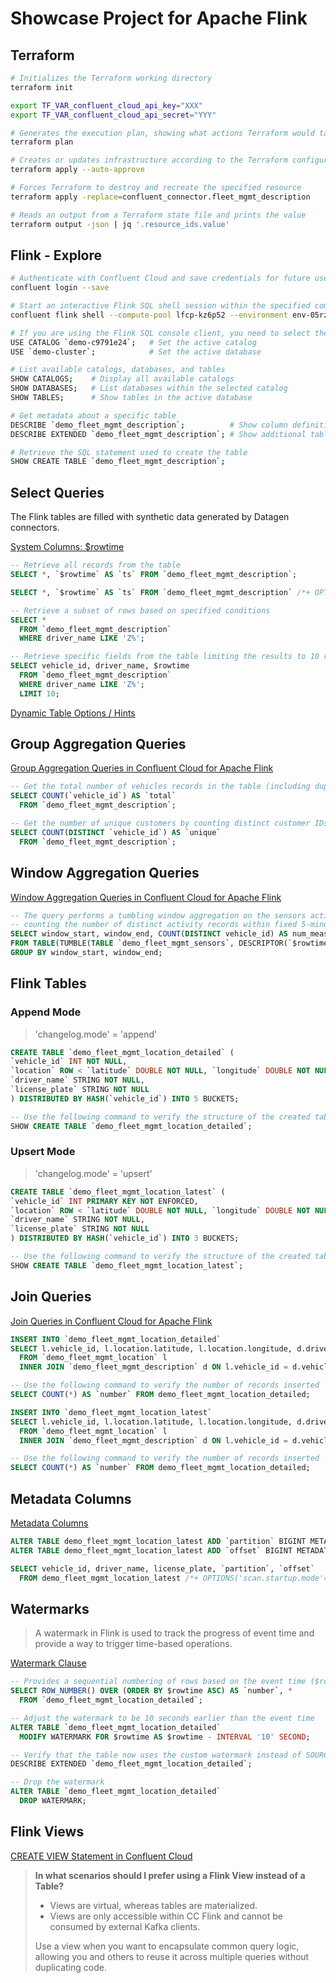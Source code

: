 # Showcase Project for Apache Flink

## Terraform

```bash
# Initializes the Terraform working directory
terraform init

export TF_VAR_confluent_cloud_api_key="XXX"
export TF_VAR_confluent_cloud_api_secret="YYY"

# Generates the execution plan, showing what actions Terraform would take  
terraform plan  

# Creates or updates infrastructure according to the Terraform configuration  
terraform apply --auto-approve  

# Forces Terraform to destroy and recreate the specified resource
terraform apply -replace=confluent_connector.fleet_mgmt_description  

# Reads an output from a Terraform state file and prints the value
terraform output -json | jq '.resource_ids.value'
```

## Flink - Explore

```bash
# Authenticate with Confluent Cloud and save credentials for future use
confluent login --save

# Start an interactive Flink SQL shell session within the specified compute pool and environment
confluent flink shell --compute-pool lfcp-kz6p52 --environment env-05rzn6

# If you are using the Flink SQL console client, you need to select the appropriate catalog and database
USE CATALOG `demo-c9791e24`;   # Set the active catalog
USE `demo-cluster`;            # Set the active database

# List available catalogs, databases, and tables
SHOW CATALOGS;    # Display all available catalogs
SHOW DATABASES;   # List databases within the selected catalog
SHOW TABLES;      # Show tables in the active database

# Get metadata about a specific table
DESCRIBE `demo_fleet_mgmt_description`;          # Show column definitions and types
DESCRIBE EXTENDED `demo_fleet_mgmt_description`; # Show additional table metadata

# Retrieve the SQL statement used to create the table
SHOW CREATE TABLE `demo_fleet_mgmt_description`;
```

## Select Queries

The Flink tables are filled with synthetic data generated by Datagen connectors.

[System Columns: $rowtime](https://docs.confluent.io/cloud/current/flink/reference/statements/create-table.html#system-columns)

```sql
-- Retrieve all records from the table
SELECT *, `$rowtime` AS `ts` FROM `demo_fleet_mgmt_description`;

SELECT *, `$rowtime` AS `ts` FROM `demo_fleet_mgmt_description` /*+ OPTIONS('scan.startup.mode'='latest-offset') */;

-- Retrieve a subset of rows based on specified conditions
SELECT *
  FROM `demo_fleet_mgmt_description`
  WHERE driver_name LIKE 'Z%';

-- Retrieve specific fields from the table limiting the results to 10 rows
SELECT vehicle_id, driver_name, $rowtime
  FROM `demo_fleet_mgmt_description`
  WHERE driver_name LIKE 'Z%';
  LIMIT 10;
```

[Dynamic Table Options / Hints](https://docs.confluent.io/cloud/current/flink/reference/statements/hints.html)

## Group Aggregation Queries

[Group Aggregation Queries in Confluent Cloud for Apache Flink](https://docs.confluent.io/cloud/current/flink/reference/queries/group-aggregation.html)

```sql
-- Get the total number of vehicles records in the table (including duplicates)
SELECT COUNT(`vehicle_id`) AS `total`
  FROM `demo_fleet_mgmt_description`;

-- Get the number of unique customers by counting distinct customer IDs
SELECT COUNT(DISTINCT `vehicle_id`) AS `unique`
  FROM `demo_fleet_mgmt_description`;
```

## Window Aggregation Queries

[Window Aggregation Queries in Confluent Cloud for Apache Flink](https://docs.confluent.io/cloud/current/flink/reference/queries/window-aggregation.html)

```sql
-- The query performs a tumbling window aggregation on the sensors activity table,
-- counting the number of distinct activity records within fixed 5-minute intervals.
SELECT window_start, window_end, COUNT(DISTINCT vehicle_id) AS num_measures
FROM TABLE(TUMBLE(TABLE `demo_fleet_mgmt_sensors`, DESCRIPTOR(`$rowtime`), INTERVAL '5' MINUTES))
GROUP BY window_start, window_end;
```

## Flink Tables

### Append Mode

> 'changelog.mode' = 'append'

```sql
CREATE TABLE `demo_fleet_mgmt_location_detailed` (
`vehicle_id` INT NOT NULL,
`location` ROW < `latitude` DOUBLE NOT NULL, `longitude` DOUBLE NOT NULL > NOT NULL,
`driver_name` STRING NOT NULL,
`license_plate` STRING NOT NULL
) DISTRIBUTED BY HASH(`vehicle_id`) INTO 5 BUCKETS;

-- Use the following command to verify the structure of the created table  
SHOW CREATE TABLE `demo_fleet_mgmt_location_detailed`;  
```

### Upsert Mode

> 'changelog.mode' = 'upsert'

```sql
CREATE TABLE `demo_fleet_mgmt_location_latest` (
`vehicle_id` INT PRIMARY KEY NOT ENFORCED,
`location` ROW < `latitude` DOUBLE NOT NULL, `longitude` DOUBLE NOT NULL > NOT NULL,
`driver_name` STRING NOT NULL,
`license_plate` STRING NOT NULL
) DISTRIBUTED BY HASH(`vehicle_id`) INTO 3 BUCKETS;

-- Use the following command to verify the structure of the created table  
SHOW CREATE TABLE `demo_fleet_mgmt_location_latest`;
```

## Join Queries

[Join Queries in Confluent Cloud for Apache Flink](https://docs.confluent.io/cloud/current/flink/reference/queries/joins.html)

```sql
INSERT INTO `demo_fleet_mgmt_location_detailed`
SELECT l.vehicle_id, l.location.latitude, l.location.longitude, d.driver_name, d.license_plate
  FROM `demo_fleet_mgmt_location` l
  INNER JOIN `demo_fleet_mgmt_description` d ON l.vehicle_id = d.vehicle_id;

-- Use the following command to verify the number of records inserted 
SELECT COUNT(*) AS `number` FROM demo_fleet_mgmt_location_detailed;
```

```sql
INSERT INTO `demo_fleet_mgmt_location_latest`
SELECT l.vehicle_id, l.location.latitude, l.location.longitude, d.driver_name, d.license_plate
  FROM `demo_fleet_mgmt_location` l
  INNER JOIN `demo_fleet_mgmt_description` d ON l.vehicle_id = d.vehicle_id;

-- Use the following command to verify the number of records inserted 
SELECT COUNT(*) AS `number` FROM demo_fleet_mgmt_location_detailed;
```

## Metadata Columns

[Metadata Columns](https://docs.confluent.io/cloud/current/flink/reference/statements/create-table.html#metadata-columns)

```sql
ALTER TABLE demo_fleet_mgmt_location_latest ADD `partition` BIGINT METADATA VIRTUAL;
ALTER TABLE demo_fleet_mgmt_location_latest ADD `offset` BIGINT METADATA VIRTUAL;

SELECT vehicle_id, driver_name, license_plate, `partition`, `offset` 
  FROM demo_fleet_mgmt_location_latest /*+ OPTIONS('scan.startup.mode'='latest-offset') */;
```

## Watermarks

> A watermark in Flink is used to track the progress of event time and provide a way to trigger time-based operations.

[Watermark Clause](https://docs.confluent.io/cloud/current/flink/reference/statements/create-table.html#watermark-clause)

```sql
-- Provides a sequential numbering of rows based on the event time ($rowtime).
SELECT ROW_NUMBER() OVER (ORDER BY $rowtime ASC) AS `number`, *
  FROM `demo_fleet_mgmt_location_detailed`;

-- Adjust the watermark to be 10 seconds earlier than the event time  
ALTER TABLE `demo_fleet_mgmt_location_detailed`
  MODIFY WATERMARK FOR $rowtime AS $rowtime - INTERVAL '10' SECOND;

-- Verify that the table now uses the custom watermark instead of SOURCE_WATERMARK()  
DESCRIBE EXTENDED `demo_fleet_mgmt_location_detailed`;  

-- Drop the watermark
ALTER TABLE `demo_fleet_mgmt_location_detailed`
  DROP WATERMARK;
```

## Flink Views

[CREATE VIEW Statement in Confluent Cloud](https://docs.confluent.io/cloud/current/flink/reference/statements/create-view.html#)

> **In what scenarios should I prefer using a Flink View instead of a Table?**  
>  
> - Views are virtual, whereas tables are materialized.  
> - Views are only accessible within CC Flink and cannot be consumed by external Kafka clients.  
>  
> Use a view when you want to encapsulate common query logic, allowing you 
> and others to reuse it across multiple queries without duplicating code.